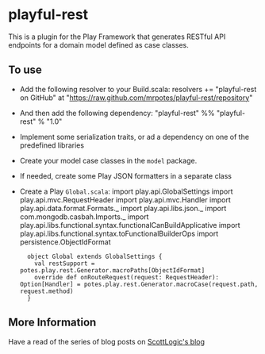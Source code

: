 # playful-rest

This is a plugin for the Play Framework that generates RESTful API endpoints 
for a domain model defined as case classes.

## To use

* Add the following resolver to your Build.scala:
		resolvers += "playful-rest on GitHub" at "https://raw.github.com/mrpotes/playful-rest/repository"
* And then add the following dependency:
		"playful-rest" %% "playful-rest" % "1.0"
* Implement some serialization traits, or ad a dependency on one of the predefined libraries
* Create your model case classes in the `model` package.
* If needed, create some Play JSON formatters in a separate class
* Create a Play `Global.scala`:
		import play.api.GlobalSettings
		import play.api.mvc.RequestHeader
		import play.api.mvc.Handler
		import play.api.data.format.Formats._
		import play.api.libs.json._
		import com.mongodb.casbah.Imports._
		import play.api.libs.functional.syntax.functionalCanBuildApplicative
		import play.api.libs.functional.syntax.toFunctionalBuilderOps
		import persistence.ObjectIdFormat
		
		object Global extends GlobalSettings {
		  val restSupport = potes.play.rest.Generator.macroPaths[ObjectIdFormat] 
		  override def onRouteRequest(request: RequestHeader): Option[Handler] = potes.play.rest.Generator.macroCase(request.path, request.method)
		}

## More Information

Have a read of the series of blog posts on 
[ScottLogic's blog](http://www.scottlogic.co.uk/blog/2013/06/05/scala-macros-part-1.html)
